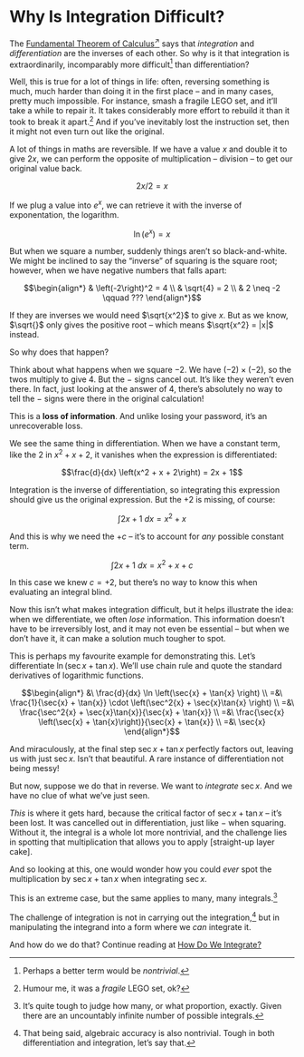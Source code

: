 # Why Is Integration Difficult?
<!-- #SQUARK live!
| dest = guides/integrals/why-hard
| index = guides / integrals
-->

The [Fundamental Theorem of Calculus<sup>↗</sup>](https://wikipedia.org/wiki/Fundamental_theorem_of_calculus) says that *integration* and *differentiation* are the inverses of each other. So why is it that integration is extraordinarily, incomparably more difficult[^difficult-nontrivial] than differentiation?

[^difficult-nontrivial]: Perhaps a better term would be *nontrivial*.

Well, this is true for a lot of things in life: often, reversing something is much, much harder than doing it in the first place – and in many cases, pretty much impossible. For instance, smash a fragile LEGO set, and it’ll take a while to repair it. It takes considerably more effort to rebuild it than it took to break it apart.[^break] And if you’ve inevitably lost the instruction set, then it might not even turn out like the original.

[^break]: Humour me, it was a *fragile* LEGO set, ok?

A lot of things in maths are reversible. If we have a value $x$ and double it to give $2x$, we can perform the opposite of multiplication – division – to get our original value back.

```math
2x / 2 = x
```

If we plug a value into $e^x$, we can retrieve it with the inverse of exponentation, the logarithm.

```math
\ln(e^x) = x
```

But when we square a number, suddenly things aren’t so black-and-white. We might be inclined to say the “inverse” of squaring is the square root; however, when we have negative numbers that falls apart:

```math
\begin{align*}
& \left(-2\right)^2 = 4
\\ & \sqrt{4} = 2
\\ & 2 \neq -2 \qquad ???
\end{align*}
```

If they are inverses we would need $\sqrt{x^2}$ to give $x$. But as we know, $\sqrt{}$ only gives the positive root – which means $\sqrt{x^2} = |x|$ instead.

So why does that happen?

Think about what happens when we square $-2$. We have $(-2) \times (-2)$, so the twos multiply to give $4$. But the $-$ signs cancel out. It’s like they weren’t even there. In fact, just looking at the answer of $4$, there’s absolutely no way to tell the $-$ signs were there in the original calculation!

This is a **loss of information**. And unlike losing your password, it’s an unrecoverable loss.

We see the same thing in differentiation. When we have a constant term, like the $2$ in $x^2 + x + 2$, it vanishes when the expression is differentiated:

```math
\frac{d}{dx} \left(x^2 + x + 2\right) = 2x + 1
```

Integration is the inverse of differentiation, so integrating this expression should give us the original expression. But the $+2$ is missing, of course:

```math
\int 2x + 1 \ dx = x^2 + x
```

And this is why we need the $+c$ – it’s to account for *any* possible constant term.

```math
\int 2x + 1 \ dx = x^2 + x + c
```

In this case we knew $c = +2$, but there’s no way to know this when evaluating an integral blind.

Now this isn’t what makes integration difficult, but it helps illustrate the idea: when we differentiate, we often *lose* information. This information doesn’t have to be irreversibly lost, and it may not even be essential – but when we don’t have it, it can make a solution much tougher to spot.

This is perhaps my favourite example for demonstrating this. Let’s differentiate $\ln \left(\sec{x} + \tan{x} \right)$. We’ll use chain rule and quote the standard derivatives of logarithmic functions.

```math
\begin{align*}
  &\ \frac{d}{dx} \ln \left(\sec{x} + \tan{x} \right)
  \\ =&\ \frac{1}{\sec{x} + \tan{x}} \cdot \left(\sec^2{x} + \sec{x}\tan{x} \right)
  \\ =&\ \frac{\sec^2{x} + \sec{x}\tan{x}}{\sec{x} + \tan{x}}
  \\ =&\ \frac{\sec{x} \left(\sec{x} + \tan{x}\right)}{\sec{x} + \tan{x}}
  \\ =&\ \sec{x}
\end{align*}
```

And miraculously, at the final step $\sec{x} + \tan{x}$ perfectly factors out, leaving us with just $\sec{x}$. Isn’t that beautiful. A rare instance of differentiation not being messy!

But now, suppose we do that in reverse. We want to *integrate* $\sec{x}$. And we have no clue of what we’ve just seen.

*This* is where it gets hard, because the critical factor of $\sec{x} + \tan{x}$ – it’s been lost. It was cancelled out in differentiation, just like $-$ when squaring. Without it, the integral is a whole lot more nontrivial, and the challenge lies in spotting that multiplication that allows you to apply [straight-up layer cake].

And so looking at this, one would wonder how you could *ever* spot the multiplication by $\sec{x} + \tan{x}$ when integrating $\sec{x}$.

This is an extreme case, but the same applies to many, many integrals.[^many]

[^many]: It’s quite tough to judge how many, or what proportion, exactly. Given there are an uncountably infinite number of possible integrals.

The challenge of integration is not in carrying out the integration,[^accuracy] but in manipulating the integrand into a form where we *can* integrate it.

[^accuracy]: That being said, algebraic accuracy is also nontrivial. Tough in both differentiation and integration, let’s say that.

And how do we do that? Continue reading at [How Do We Integrate?](how.md)
